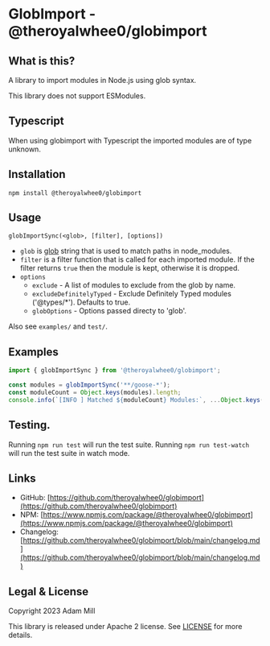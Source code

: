 # GlobImport - @theroyalwhee0/globimport

## What is this?
A library to import modules in Node.js using glob syntax.

This library does not support ESModules.


## Typescript
When using globimport with Typescript the imported modules are of type unknown.


## Installation
`npm install @theroyalwhee0/globimport`  


## Usage
`globImportSync(<glob>, [filter], [options])`

- `glob` is [glob](https://www.npmjs.com/package/glob) string that is used to match paths in node_modules.
- `filter` is a filter function that is called for each imported module. If the filter returns `true` then the module is kept, otherwise it is dropped.
- `options`
    - `exclude` - A list of modules to exclude from the glob by name.
    - `excludeDefinitelyTyped` - Exclude Definitely Typed modules ('@types/*'). Defaults to true.
    - `globOptions` - Options passed directy to 'glob'.

Also see `examples/` and `test/`.


## Examples
```ts
import { globImportSync } from '@theroyalwhee0/globimport';

const modules = globImportSync('**/goose-*');
const moduleCount = Object.keys(modules).length;
console.info(`[INFO ] Matched ${moduleCount} Modules:`, ...Object.keys(modules));
```

## Testing.
Running ```npm run test``` will run the test suite. Running ```npm run test-watch``` will run the test suite in watch mode.


## Links
- GitHub: [https://github.com/theroyalwhee0/globimport](https://github.com/theroyalwhee0/globimport)
- NPM: [https://www.npmjs.com/package/@theroyalwhee0/globimport](https://www.npmjs.com/package/@theroyalwhee0/globimport)
- Changelog: [https://github.com/theroyalwhee0/globimport/blob/main/changelog.md](https://github.com/theroyalwhee0/globimport/blob/main/changelog.md)


## Legal & License
Copyright 2023 Adam Mill

This library is released under Apache 2 license. See [LICENSE](https://github.com/theroyalwhee0/globimport/blob/main/LICENSE) for more details.
